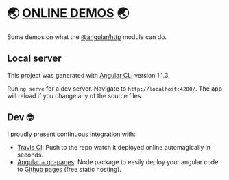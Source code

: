 # 🌏 [ONLINE DEMOS](https://pouyio.github.io/angular-http-demo) 🌏

Some demos on what the [@angular/http](https://angular.io/guide/http) module can do.

## Local server

This project was generated with [Angular CLI](https://github.com/angular/angular-cli) version 1.1.3.

Run `ng serve` for a dev server. Navigate to `http://localhost:4200/`. The app will reload if you change any of the source files.

## Dev 🤓
I proudly present continuous integration with:
- [Travis CI](https://travis-ci.org/): Push to the repo watch it deployed online automagically in seconds.
- [Angular + gh-pages](https://github.com/angular-buch/angular-cli-ghpages): Node package to easily deploy your angular code to [Github pages](https://pages.github.com/) (free static hosting).
